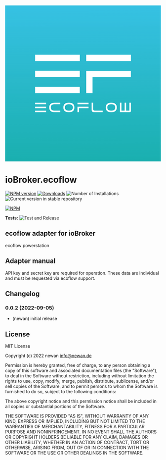 ![Logo](admin/ecoflow.png)
# ioBroker.ecoflow

[![NPM version](https://img.shields.io/npm/v/iobroker.ecoflow.svg)](https://www.npmjs.com/package/iobroker.ecoflow)
[![Downloads](https://img.shields.io/npm/dm/iobroker.ecoflow.svg)](https://www.npmjs.com/package/iobroker.ecoflow)
![Number of Installations](https://iobroker.live/badges/ecoflow-installed.svg)
![Current version in stable repository](https://iobroker.live/badges/ecoflow-stable.svg)

[![NPM](https://nodei.co/npm/iobroker.ecoflow.png?downloads=true)](https://nodei.co/npm/iobroker.ecoflow/)

**Tests:** ![Test and Release](https://github.com/newan/ioBroker.ecoflow/workflows/Test%20and%20Release/badge.svg)

## ecoflow adapter for ioBroker

ecoflow powerstation

## Adapter manual

API key and secret key are required for operation. These data are individual and must be requested via ecoflow support.

## Changelog
<!--
    Placeholder for the next version (at the beginning of the line):
    ### **WORK IN PROGRESS**
-->
### 0.0.2 (2022-09-05)
* (newan) initial release

## License
MIT License

Copyright (c) 2022 newan <info@newan.de>

Permission is hereby granted, free of charge, to any person obtaining a copy
of this software and associated documentation files (the "Software"), to deal
in the Software without restriction, including without limitation the rights
to use, copy, modify, merge, publish, distribute, sublicense, and/or sell
copies of the Software, and to permit persons to whom the Software is
furnished to do so, subject to the following conditions:

The above copyright notice and this permission notice shall be included in all
copies or substantial portions of the Software.

THE SOFTWARE IS PROVIDED "AS IS", WITHOUT WARRANTY OF ANY KIND, EXPRESS OR
IMPLIED, INCLUDING BUT NOT LIMITED TO THE WARRANTIES OF MERCHANTABILITY,
FITNESS FOR A PARTICULAR PURPOSE AND NONINFRINGEMENT. IN NO EVENT SHALL THE
AUTHORS OR COPYRIGHT HOLDERS BE LIABLE FOR ANY CLAIM, DAMAGES OR OTHER
LIABILITY, WHETHER IN AN ACTION OF CONTRACT, TORT OR OTHERWISE, ARISING FROM,
OUT OF OR IN CONNECTION WITH THE SOFTWARE OR THE USE OR OTHER DEALINGS IN THE
SOFTWARE.